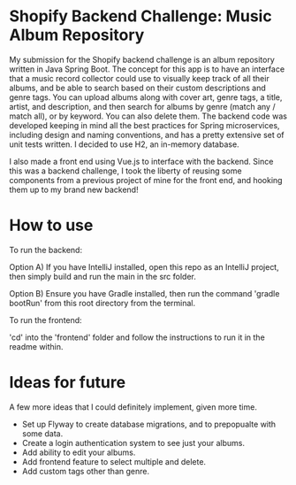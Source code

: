 # Shopify Backend Challenge: Music Album Repository

My submission for the Shopify backend challenge is an album repository written in Java Spring Boot.
The concept for this app is to have an interface that a music record collector could use to visually
keep track of all their albums, and be able to search based on their custom descriptions and genre tags.
You can upload albums along with cover art, genre tags, a title, artist, and description,
and then search for albums by genre (match any / match all), or by keyword. You can also delete them.
The backend code was developed keeping in mind all the best practices for Spring microservices, including design
and naming conventions, and has a pretty extensive set of unit tests written. I decided to use H2, an 
in-memory database.

I also made a front end using Vue.js to interface with the backend. Since this was a backend challenge, 
I took the liberty of reusing some components from a previous project of mine for the front end, and hooking
them up to my brand new backend!

# How to use

To run the backend:

Option A)
If you have IntelliJ installed, open this repo as an IntelliJ project, then simply build and run the main
in the src folder.

Option B)
Ensure you have Gradle installed, then run the command 'gradle bootRun' from this root directory from the terminal.


To run the frontend:

'cd' into the 'frontend' folder and follow the instructions to run it in the readme within.

# Ideas for future
A few more ideas that I could definitely implement, given more time.
- Set up Flyway to create database migrations, and to prepopualte with some data.
- Create a login authentication system to see just your albums.
- Add ability to edit your albums.
- Add frontend feature to select multiple and delete.
- Add custom tags other than genre.

